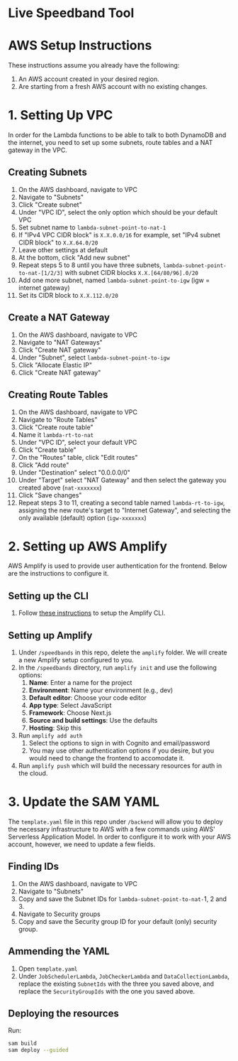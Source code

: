 # Live Speedband Tool

# AWS Setup Instructions

These instructions assume you already have the following:

1. An AWS account created in your desired region.
2. Are starting from a fresh AWS account with no existing changes.

# 1. Setting Up VPC

In order for the Lambda functions to be able to talk to both DynamoDB and the internet, you need to set up some subnets, route tables and a NAT gateway in the VPC.

## Creating Subnets

1. On the AWS dashboard, navigate to VPC
2. Navigate to "Subnets"
3. Click "Create subnet"
4. Under "VPC ID", select the only option which should be your default VPC
5. Set subnet name to `lambda-subnet-point-to-nat-1`
6. If "IPv4 VPC CIDR block" is `X.X.0.0/16` for example, set "IPv4 subnet CIDR block" to `X.X.64.0/20`
7. Leave other settings at default
8. At the bottom, click "Add new subnet"
9. Repeat steps 5 to 8 until you have three subnets, `lambda-subnet-point-to-nat-[1/2/3]` with subnet CIDR blocks `X.X.[64/80/96].0/20`
10. Add one more subnet, named `lambda-subnet-point-to-igw` (igw = internet gateway)
11. Set its CIDR block to `X.X.112.0/20`

## Create a NAT Gateway

1. On the AWS dashboard, navigate to VPC
2. Navigate to "NAT Gateways"
3. Click "Create NAT gateway"
4. Under "Subnet", select `lambda-subnet-point-to-igw`
5. Click "Allocate Elastic IP"
6. Click "Create NAT gateway"

## Creating Route Tables

1. On the AWS dashboard, navigate to VPC
2. Navigate to "Route Tables"
3. Click "Create route table"
4. Name it `lambda-rt-to-nat`
5. Under "VPC ID", select your default VPC
6. Click "Create table"
7. On the "Routes" table, click "Edit routes"
8. Click "Add route"
9. Under "Destination" select "0.0.0.0/0"
10. Under "Target" select "NAT Gateway" and then select the gateway you created above (`nat-xxxxxxx`)
11. Click "Save changes"
12. Repeat steps 3 to 11, creating a second table named `lambda-rt-to-igw`,  assigning the new route's target to "Internet Gateway", and selecting the only available (default) option (`igw-xxxxxxx`)

# 2. Setting up AWS Amplify

AWS Amplify is used to provide user authentication for the frontend. Below are the instructions to configure it.

## Setting up the CLI

1. Follow [these instructions](https://docs.amplify.aws/gen1/react/start/getting-started/installation/) to setup the Amplify CLI.

## Setting up Amplify

1. Under `/speedbands` in this repo, delete the `amplify` folder. We will create a new Amplify setup configured to you.
2. In the `/speedbands` directory, run `amplify init` and use the following options:
   1. **Name**: Enter a name for the project
   2. **Environment**: Name your environment (e.g., dev)
   3. **Default editor**: Choose your code editor
   4. **App type**: Select JavaScript
   5. **Framework**: Choose Next.js
   6. **Source and build settings**: Use the defaults
   7. **Hosting**: Skip this
3. Run `amplify add auth`
   1. Select the options to sign in with Cognito and email/password
   2. You may use other authentication options if you desire, but you would need to change the frontend to accomodate it.
4. Run `amplify push` which will build the necessary resources for auth in the cloud.

# 3. Update the SAM YAML

The `template.yaml` file in this repo under `/backend` will allow you to deploy the necessary infrastructure to AWS with a few commands using AWS' Serverless Application Model. In order to configure it to work with your AWS account, however, we need to update a few fields.

## Finding IDs

1. On the AWS dashboard, navigate to VPC
2. Navigate to "Subnets"
3. Copy and save the Subnet IDs for `lambda-subnet-point-to-nat-`1, 2 and 3.
4. Navigate to Security groups
5. Copy and save the Security group ID for your default (only) security group.

## Ammending the YAML

1. Open `template.yaml`
2. Under `JobSchedulerLambda`, `JobCheckerLambda` and `DataCollectionLambda`, replace the existing `SubnetIds` with the three you saved above, and replace the `SecurityGroupIds` with the one you saved above.


## Deploying the resources

Run:
```bash
sam build
sam deploy --guided
```